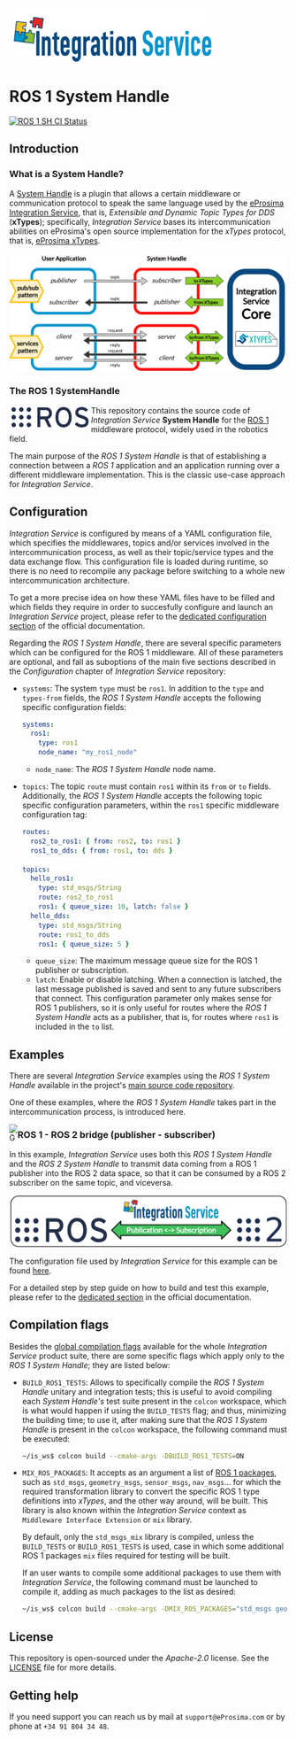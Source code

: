 <a href="https://integration-service.docs.eprosima.com/"><img src="https://github.com/eProsima/Integration-Service/blob/main/docs/images/logo.png?raw=true" hspace="8" vspace="2" height="100" ></a>

# ROS 1 System Handle

[![ROS 1 SH CI Status](https://github.com/eProsima/ROS1-SH/actions/workflows/ci.yml/badge.svg)](https://github.com/eProsima/ROS1-SH/actions)

## Introduction

### What is a System Handle?

A [System Handle](https://integration-service.docs.eprosima.com/en/latest/sh.html) is a plugin that allows a certain middleware
or communication protocol to speak the same language used by the [eProsima Integration Service](https://github.com/eProsima/Integration-Service),
that is, *Extensible and Dynamic Topic Types for DDS* (**xTypes**);
specifically, *Integration Service* bases its intercommunication abilities on eProsima's open source
implementation for the *xTypes* protocol, that is, [eProsima xTypes](https://github.com/eProsima/xtypes).

<p align="center">
  <a href="https://integration-service.docs.eprosima.com/en/latest/sh.html"><img src="docs/images/system-handle-architecture.png"></a>
</p>

### The ROS 1 SystemHandle

<a href="https://wiki.ros.org/noetic"><img src="docs/images/ros1_logo.png" align="left" hspace="4" vspace="2" width="140"></a>

This repository contains the source code of *Integration Service* **System Handle**
for the [ROS 1](https://wiki.ros.org/noetic) middleware protocol, widely used in the robotics field.

The main purpose of the *ROS 1 System Handle* is that of establishing a connection between a *ROS 1*
application and an application running over a different middleware implementation.
This is the classic use-case approach for *Integration Service*.

## Configuration

*Integration Service* is configured by means of a YAML configuration file, which specifies
the middlewares, topics and/or services involved in the intercommunication process, as well as
their topic/service types and the data exchange flow. This configuration file is loaded during
runtime, so there is no need to recompile any package before switching to a whole new
intercommunication architecture.

To get a more precise idea on how these YAML files have to be filled and which fields they require
in order to succesfully configure and launch an *Integration Service* project, please refer to the
[dedicated configuration section](https://integration-service.docs.eprosima.com/en/latest/yaml_config.html) of the official documentation.

Regarding the *ROS 1 System Handle*, there are several specific parameters which can be configured
for the ROS 1 middleware. All of these parameters are optional, and fall as suboptions of the main
five sections described in the *Configuration* chapter of *Integration Service* repository:

* `systems`: The system `type` must be `ros1`. In addition to the `type` and `types-from` fields,
  the *ROS 1 System Handle* accepts the following specific configuration fields:

  ```yaml
  systems:
    ros1:
      type: ros1
      node_name: "my_ros1_node"
  ```
  * `node_name`: The *ROS 1 System Handle* node name.

* `topics`: The topic `route` must contain `ros1` within its `from` or `to` fields. Additionally,
  the *ROS 1 System Handle* accepts the following topic specific configuration parameters, within the
  `ros1` specific middleware configuration tag:

  ```yaml
  routes:
    ros2_to_ros1: { from: ros2, to: ros1 }
    ros1_to_dds: { from: ros1, to: dds }

  topics:
    hello_ros1:
      type: std_msgs/String
      route: ros2_to_ros1
      ros1: { queue_size: 10, latch: false }
    hello_dds:
      type: std_msgs/String
      route: ros1_to_dds
      ros1: { queue_size: 5 }
  ```

  * `queue_size`: The maximum message queue size for the ROS 1 publisher or subscription.
  * `latch`: Enable or disable latching. When a connection is latched,
    the last message published is saved and sent to any future subscribers that connect.
    This configuration parameter only makes sense for ROS 1 publishers, so it is only useful for
    routes where the *ROS 1 System Handle* acts as a publisher, that is, for routes where `ros1` is
    included in the `to` list.
## Examples

There are several *Integration Service* examples using the *ROS 1 System Handle* available
in the project's [main source code repository]([https://](https://github.com/eProsima/Integration-Service/tree/main/examples)).

One of these examples, where the *ROS 1 System Handle* takes part in the intercommunication process, is introduced here.

<a href="https://integration-service.docs.eprosima.com/en/latest/ros1-ros2.html"><img align="left" width="15" height="38" src="https://via.placeholder.com/15/40c15d/000000?text=+" alt="Green icon"></a>

### ROS 1 - ROS 2 bridge  (publisher - subscriber)

In this example, *Integration Service* uses both this *ROS 1 System Handle* and the *ROS 2 System Handle*
to transmit data coming from a ROS 1 publisher into the ROS 2 data space, so that it can be
consumed by a ROS 2 subscriber on the same topic, and viceversa.

<p align="center">
  <a href="https://integration-service.docs.eprosima.com/en/latest/ros1-ros2.html"><img src="docs/images/ros1_ros2_pubsub_example.png" width="500"></a>
</p>

The configuration file used by *Integration Service* for this example can be found
[here](https://github.com/eProsima/Integration-Service/blob/main/examples/basic/ros1_ros2__helloworld.yaml).

For a detailed step by step guide on how to build and test this example, please refer to the
[dedicated section](https://integration-service.docs.eprosima.com/en/latest/ros1-ros2.html) in the official documentation.

<!-- TODO: add YAML and applications for DDS and ROS2 to test this
### ROS 1 service server addressing petitions coming from a ROS 2 service client

The configuration file for this example can be found
[here](TODO).

Below, a high level diagram is presented, showing which entities will *Integration Service* create
to forward the petitions requested from a ROS 2 client application to a ROS 1 service server application,
which will process them and produce a reply message which will be transmited back to the DDS client:

![ROS1_server_and_ROS2_client](TODO)

For a detailed step by step guide on how to build and test this example, please refer to the
[official documentation](TODO: link).
-->
## Compilation flags

Besides the [global compilation flags](https://integration-service.docs.eprosima.com/en/latest/installation.html#global-compilation-flags) available for the
whole *Integration Service* product suite, there are some specific flags which apply only to the
*ROS 1 System Handle*; they are listed below:

* `BUILD_ROS1_TESTS`: Allows to specifically compile the *ROS 1 System Handle* unitary and
  integration tests; this is useful to avoid compiling each *System Handle's* test suite present
  in the `colcon` workspace, which is what would happen if using the `BUILD_TESTS` flag; and thus,
  minimizing the building time; to use it, after making sure that the *ROS 1 System Handle*
  is present in the `colcon` workspace, the following command must be executed:
  ```bash
  ~/is_ws$ colcon build --cmake-args -DBUILD_ROS1_TESTS=ON
  ```

* `MIX_ROS_PACKAGES`: It accepts as an argument a list of [ROS 1 packages](https://index.ros.org/packages/),
  such as `std_msgs`, `geometry_msgs`, `sensor_msgs`, `nav_msgs`... for which the required transformation
  library to convert the specific ROS 1 type definitions into *xTypes*, and the other way around, will be built.
  This library is also known within the *Integration Service* context as `Middleware Interface Extension`
  or `mix` library.

  By default, only the `std_msgs_mix` library is compiled, unless the `BUILD_TESTS`
  or `BUILD_ROS1_TESTS` is used, case in which some additional ROS 1 packages `mix` files
  required for testing will be built.

  If an user wants to compile some additional packages to use them with *Integration Service*,
  the following command must be launched to compile it, adding as much packages to the list as desired:
  ```bash
  ~/is_ws$ colcon build --cmake-args -DMIX_ROS_PACKAGES="std_msgs geometry_msgs sensor_msgs nav_msgs"
  ```

<!-- TODO: complete when it is uploaded to read the docs
## API Reference
-->

## License

This repository is open-sourced under the *Apache-2.0* license. See the [LICENSE](LICENSE) file for more details.

## Getting help

If you need support you can reach us by mail at `support@eProsima.com` or by phone at `+34 91 804 34 48`.
